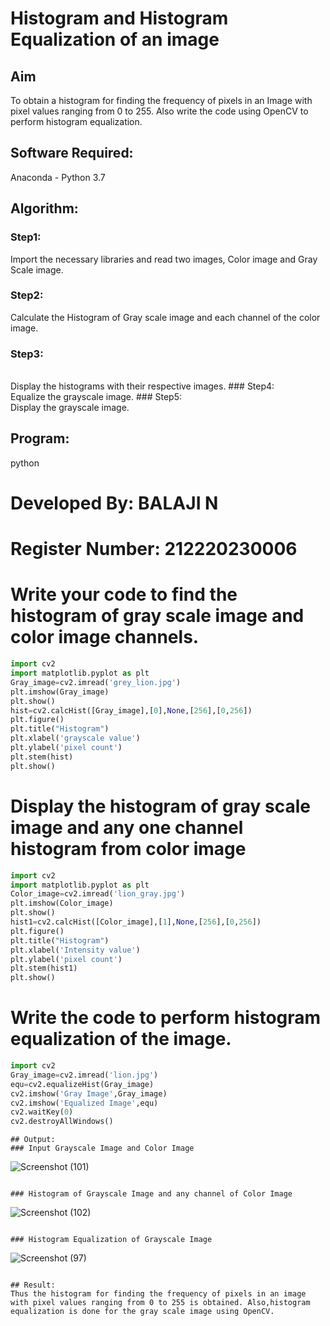 # Histogram and Histogram Equalization of an image
## Aim
To obtain a histogram for finding the frequency of pixels in an Image with pixel values ranging from 0 to 255. Also write the code using OpenCV to perform histogram equalization.

## Software Required:
Anaconda - Python 3.7

## Algorithm:
### Step1:
Import the necessary libraries and read two images, Color image and Gray Scale image.

### Step2:
Calculate the Histogram of Gray scale image and each channel of the color image.

### Step3:
<br>
Display the histograms with their respective images.
### Step4:
<br>
Equalize the grayscale image.
### Step5:
<br>
Display the grayscale image.

## Program:
python
# Developed By: BALAJI N
# Register Number: 212220230006

# Write your code to find the histogram of gray scale image and color image channels.
```python
import cv2
import matplotlib.pyplot as plt
Gray_image=cv2.imread('grey_lion.jpg')
plt.imshow(Gray_image)
plt.show()
hist=cv2.calcHist([Gray_image],[0],None,[256],[0,256])
plt.figure()
plt.title("Histogram")
plt.xlabel('grayscale value')
plt.ylabel('pixel count')
plt.stem(hist)
plt.show()
```





# Display the histogram of gray scale image and any one channel histogram from color image
```python
import cv2
import matplotlib.pyplot as plt
Color_image=cv2.imread('lion_gray.jpg')
plt.imshow(Color_image)
plt.show()
hist1=cv2.calcHist([Color_image],[1],None,[256],[0,256])
plt.figure()
plt.title("Histogram")
plt.xlabel('Intensity value')
plt.ylabel('pixel count')
plt.stem(hist1)
plt.show()
```





# Write the code to perform histogram equalization of the image. 
```python
import cv2
Gray_image=cv2.imread('lion.jpg')
equ=cv2.equalizeHist(Gray_image)
cv2.imshow('Gray Image',Gray_image)
cv2.imshow('Equalized Image',equ)
cv2.waitKey(0)
cv2.destroyAllWindows()
```







```
## Output:
### Input Grayscale Image and Color Image

```
![Screenshot (101)](https://user-images.githubusercontent.com/75234946/165026204-4c113c34-d3a5-41dd-bd17-d5405a49e035.png)
```

### Histogram of Grayscale Image and any channel of Color Image
```
![Screenshot (102)](https://user-images.githubusercontent.com/75234946/165026020-13c6bde9-6e1e-4f3c-afe4-2677feffaac8.png)
```

### Histogram Equalization of Grayscale Image
```
![Screenshot (97)](https://user-images.githubusercontent.com/75234946/165025922-15a56ef6-7cbe-4232-8e92-aaa180dc41ae.png)
```

## Result: 
Thus the histogram for finding the frequency of pixels in an image with pixel values ranging from 0 to 255 is obtained. Also,histogram equalization is done for the gray scale image using OpenCV.
